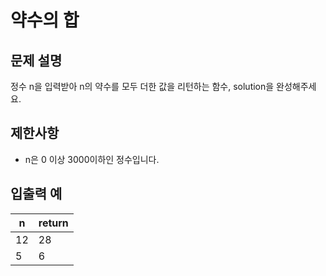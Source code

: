 # 약수의 합

## 문제 설명

정수 n을 입력받아 n의 약수를 모두 더한 값을 리턴하는 함수, solution을 완성해주세요.  


## 제한사항

- n은 0 이상 3000이하인 정수입니다.


## 입출력 예

| n  | return |
|----|--------|
| 12 | 28     |
| 5  | 6      |
